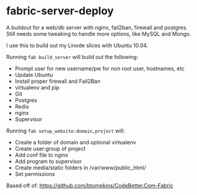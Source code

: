 fabric-server-deploy
====================

A buildout for a web/db server with nginx, fail2ban, firewall and postgres. Still needs some tweaking to handle more options, like MySQL and Mongo.

I use this to build out my Linode slices with Ubuntu 10.04.

Running `fab build_server` will build out the following:
* Prompt user for new username/pw for non root user, hostnames, etc
* Update Ubuntu
* Install proper firewall and Fail2Ban
* virtualenv and pip
* Git
* Postgres
* Redis
* nginx
* Supervisor

Running `fab setup_website:domain,project` will:
* Create a folder of domain and optional virtualenv
* Create user:group of project
* Add conf file to nginx
* Add program to supervisor
* Create media/static folders in /var/www/public_html/
* Set permissions

Based off of: https://github.com/btompkins/CodeBetter.Com-Fabric